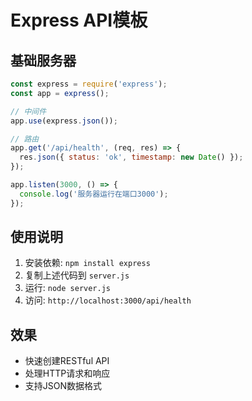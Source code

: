 # Express API模板

## 基础服务器
```javascript
const express = require('express');
const app = express();

// 中间件
app.use(express.json());

// 路由
app.get('/api/health', (req, res) => {
  res.json({ status: 'ok', timestamp: new Date() });
});

app.listen(3000, () => {
  console.log('服务器运行在端口3000');
});
```

## 使用说明
1. 安装依赖: `npm install express`
2. 复制上述代码到 `server.js`
3. 运行: `node server.js`
4. 访问: `http://localhost:3000/api/health`

## 效果
- 快速创建RESTful API
- 处理HTTP请求和响应
- 支持JSON数据格式